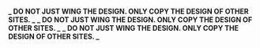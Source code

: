 **_ DO NOT JUST WING THE DESIGN. ONLY COPY THE DESIGN OF OTHER SITES. _**
**_ DO NOT JUST WING THE DESIGN. ONLY COPY THE DESIGN OF OTHER SITES. _**
**_ DO NOT JUST WING THE DESIGN. ONLY COPY THE DESIGN OF OTHER SITES. _**
